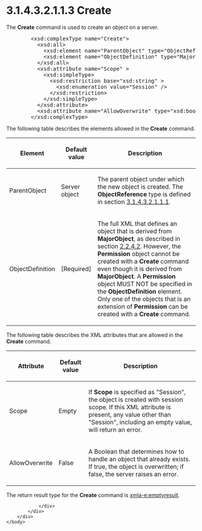 <html dir="LTR" xmlns:mshelp="http://msdn.microsoft.com/mshelp" xmlns:ddue="http://ddue.schemas.microsoft.com/authoring/2003/5" xmlns:xlink="http://www.w3.org/1999/xlink" xmlns:tool="http://www.microsoft.com/tooltip">
    <head>
        <meta http-equiv="Content-Type" content="text/html; CHARSET=utf-8"></meta>
        <meta name="save" content="history"></meta>
        <title>3.1.4.3.2.1.1.3 Create</title>
        <xml>
            <mshelp:toctitle title="3.1.4.3.2.1.1.3 Create"></mshelp:toctitle>
            <mshelp:rltitle title="[MS-SSAS]: Create"></mshelp:rltitle>
            <mshelp:keyword index="A" term="81281208-2e24-4208-82a6-f43f99879626"></mshelp:keyword>
            <mshelp:attr name="DCSext.ContentType" value="open specification"></mshelp:attr>
            <mshelp:attr name="AssetID" value="81281208-2e24-4208-82a6-f43f99879626"></mshelp:attr>
            <mshelp:attr name="TopicType" value="kbRef"></mshelp:attr>
            <mshelp:attr name="DCSext.Title" value="[MS-SSAS]: Create" />
        </xml>
    </head>
    <body>
        <div id="header">
            <h1 class="heading">3.1.4.3.2.1.1.3 Create</h1>
        </div>
        <div id="mainSection">
            <div id="mainBody">
                <div id="allHistory" class="saveHistory"></div>
                <div id="sectionSection0" class="section" name="collapseableSection">
                    

<p>The <b>Create</b> command is used to create an object on a
server.</p>

<dl>
<dd>
<div><pre>   &lt;xsd:complexType name=&quot;Create&quot;&gt;
     &lt;xsd:all&gt;
       &lt;xsd:element name=&quot;ParentObject&quot; type=&quot;ObjectReference&quot; minOccurs=&quot;0&quot; /&gt;
       &lt;xsd:element name=&quot;ObjectDefinition&quot; type=&quot;MajorObject&quot; /&gt;
     &lt;/xsd:all&gt;
     &lt;xsd:attribute name=&quot;Scope&quot; &gt;
       &lt;xsd:simpleType&gt;
         &lt;xsd:restriction base=&quot;xsd:string&quot; &gt;
           &lt;xsd:enumeration value=&quot;Session&quot; /&gt;
         &lt;/xsd:restriction&gt;
       &lt;/xsd:simpleType&gt;
     &lt;/xsd:attribute&gt;
     &lt;xsd:attribute name=&quot;AllowOverwrite&quot; type=&quot;xsd:boolean&quot; /&gt;
   &lt;/xsd:complexType&gt;
</pre></div>
</dd></dl>

<p>The following table describes the elements allowed in the <b>Create</b>
command.</p>

<table>
 <thead>
  <tr>
   <th>
   <p>Element</p>
   </th>
   <th>
   <p>Default value</p>
   </th>
   <th>
   <p>Description</p>
   </th>
  </tr>
 </thead>
 <tr>
  <td>
  <p>ParentObject</p>
  </td>
  <td>
  <p>Server object</p>
  </td>
  <td>
  <p>The parent object under which the new object is
  created. The <b>ObjectReference</b> type is defined in section <a href="26834101-a86b-4365-8e58-d6e4a6ad377d.md">3.1.4.3.2.1.1.1</a>.</p>
  </td>
 </tr>
 <tr>
  <td>
  <p>ObjectDefinition</p>
  </td>
  <td>
  <p>[Required]</p>
  </td>
  <td>
  <p>The full XML that defines an object that is derived
  from <b>MajorObject</b>, as described in section <a href="8cdcf95f-f284-4114-9614-1a0e1badd80c.md">2.2.4.2</a>. However, the <b>Permission</b>
  object cannot be created with a <b>Create</b> command even though it is
  derived from <b>MajorObject</b>. A <b>Permission</b> object MUST NOT be
  specified in the <b>ObjectDefinition</b> element. Only one of the objects
  that is an extension of <b>Permission</b> can be created with a <b>Create</b>
  command.</p>
  </td>
 </tr>
</table>

<p>The following table describes the XML attributes that are
allowed in the <b>Create</b> command.</p>

<table>
 <thead>
  <tr>
   <th>
   <p>Attribute</p>
   </th>
   <th>
   <p>Default value</p>
   </th>
   <th>
   <p>Description</p>
   </th>
  </tr>
 </thead>
 <tr>
  <td>
  <p>Scope</p>
  </td>
  <td>
  <p>Empty</p>
  </td>
  <td>
  <p>If <b>Scope</b> is specified as &quot;Session&quot;,
  the object is created with session scope. If this XML attribute is present,
  any value other than &quot;Session&quot;, including an empty value, will
  return an error.</p>
  </td>
 </tr>
 <tr>
  <td>
  <p>AllowOverwrite</p>
  </td>
  <td>
  <p>False</p>
  </td>
  <td>
  <p>A Boolean that determines how to handle an object that
  already exists. If true, the object is overwritten; if false, the server
  raises an error.</p>
  </td>
 </tr>
</table>

<p>The return result type for the <b>Create</b> command is <a href="e2751688-2c1a-479c-85b4-54bb909183aa.md">xmla-e:emptyresult</a>.</p>


                </div>
            </div>
        </div>
    </body>
</html>